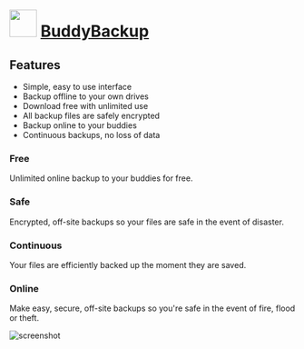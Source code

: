 ﻿# <img src="https://cdn.jsdelivr.net/gh/chtof/chocolatey-packages/automatic/buddybackup/buddybackup.png" width="48" height="48"/> [BuddyBackup](https://chocolatey.org/packages/buddybackup)

## Features
- Simple, easy to use interface
- Backup offline to your own drives
- Download free with unlimited use
- All backup files are safely encrypted
- Backup online to your buddies
- Continuous backups, no loss of data

### Free
Unlimited online backup to your buddies for free.

### Safe
Encrypted, off-site backups so your files are safe in the event of disaster.

### Continuous
Your files are efficiently backed up the moment they are saved.

### Online
Make easy, secure, off-site backups so you're safe in the event of fire, flood or theft.

![screenshot](https://cdn.jsdelivr.net/gh/chtof/chocolatey-packages/automatic/buddybackup/screenshot.png)